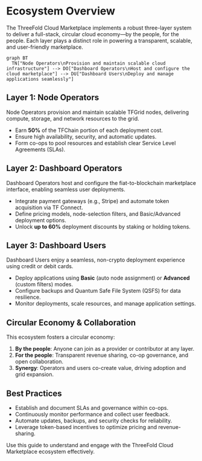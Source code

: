 # Ecosystem Overview

The ThreeFold Cloud Marketplace implements a robust three-layer system to deliver a full-stack, circular cloud economy—by the people, for the people. Each layer plays a distinct role in powering a transparent, scalable, and user-friendly marketplace.

```mermaid
graph BT
  TN["Node Operators\nProvision and maintain scalable cloud infrastructure"] --> DO["Dashboard Operators\nHost and configure the cloud marketplace"] --> DU["Dashboard Users\nDeploy and manage applications seamlessly"]
```

## Layer 1: Node Operators

Node Operators provision and maintain scalable TFGrid nodes, delivering compute, storage, and network resources to the grid.

- Earn **50%** of the TFChain portion of each deployment cost.
- Ensure high availability, security, and automatic updates.
- Form co-ops to pool resources and establish clear Service Level Agreements (SLAs).

## Layer 2: Dashboard Operators

Dashboard Operators host and configure the fiat-to-blockchain marketplace interface, enabling seamless user deployments.

- Integrate payment gateways (e.g., Stripe) and automate token acquisition via TF Connect.
- Define pricing models, node-selection filters, and Basic/Advanced deployment options.
- Unlock **up to 60%** deployment discounts by staking or holding tokens.

## Layer 3: Dashboard Users

Dashboard Users enjoy a seamless, non-crypto deployment experience using credit or debit cards.

- Deploy applications using **Basic** (auto node assignment) or **Advanced** (custom filters) modes.
- Configure backups and Quantum Safe File System (QSFS) for data resilience.
- Monitor deployments, scale resources, and manage application settings.

## Circular Economy & Collaboration

This ecosystem fosters a circular economy:

1. **By the people**: Anyone can join as a provider or contributor at any layer.
2. **For the people**: Transparent revenue sharing, co-op governance, and open collaboration.
3. **Synergy**: Operators and users co-create value, driving adoption and grid expansion.

## Best Practices

- Establish and document SLAs and governance within co-ops.
- Continuously monitor performance and collect user feedback.
- Automate updates, backups, and security checks for reliability.
- Leverage token-based incentives to optimize pricing and revenue-sharing.

Use this guide to understand and engage with the ThreeFold Cloud Marketplace ecosystem effectively.